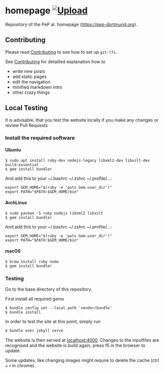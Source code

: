 # homepage [![Upload](https://github.com/pep-dortmund/homepage/actions/workflows/deploy.yml/badge.svg)](https://github.com/pep-dortmund/homepage/actions/workflows/deploy.yml)


Repository of the PeP al. homepage (<https://pep-dortmund.org>).

## Contributing

Please read [Contributing](CONTRIBUTING.md) to see how to set up `git-lfs`.

See [Contributing](CONTRIBUTING.md) for detailled explanation how to
- write new posts
- add static pages
- edit the navigation
- minified markdown intro
- other crazy things


## Local Testing

It is advisable, that you test the website locally if you make any changes or review Pull Requests

### Install the required software

#### Ubuntu

```
$ sudo apt install ruby-dev nodejs-legacy libxml2-dev libxslt-dev build-essential
$ gem install bundler
```

And add this to your ~/.bashrc ~/.zshrc ~/.profile/...:
```
export GEM_HOME="$(ruby -e 'puts Gem.user_dir')"
export PATH="$PATH:$GEM_HOME/bin"
```


#### ArchLinux

```
$ sudo pacman -S ruby nodejs libxml2 libxslt
$ gem install bundler
```

And add this to your ~/.bashrc ~/.zshrc ~/.profile/...:
```
export GEM_HOME="$(ruby -e 'puts Gem.user_dir')"
export PATH="$PATH:$GEM_HOME/bin"
```

#### macOS
```
$ brew install ruby node
$ gem install bundler
```

### Testing
Go to the base directory of this repository.

First install all required gems
```
$ bundle config set --local path 'vendor/bundle'
$ bundle install
```

In order to test the site at this point, simply run

```bash
$ bundle exec jekyll serve
```
The website is then served at [localhost:4000](http://localhost:4000).
Changes to the inputfiles are recognised and the website is build again,
press f5 in the browser to update.

Some updates, like changing images might require to delete the cache (ctrl + r in chrome).

